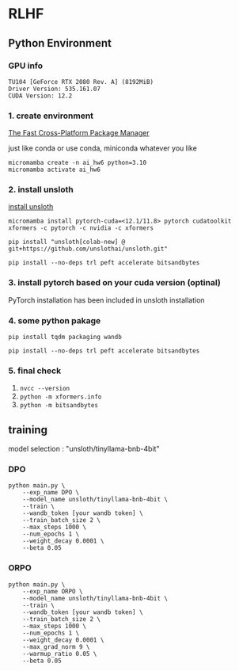 # RLHF

## Python Environment

### GPU info
```
TU104 [GeForce RTX 2080 Rev. A] (8192MiB)
Driver Version: 535.161.07
CUDA Version: 12.2 
```

### 1. create environment

[The Fast Cross-Platform Package Manager](https://github.com/mamba-org/mamba)

just like conda or use conda, miniconda whatever you like

```
micromamba create -n ai_hw6 python=3.10
micromamba activate ai_hw6
```

### 2. install unsloth

[install unsloth](https://github.com/unslothai/unsloth?tab=readme-ov-file#-installation-instructions)

```
micromamba install pytorch-cuda=<12.1/11.8> pytorch cudatoolkit xformers -c pytorch -c nvidia -c xformers

pip install "unsloth[colab-new] @ git+https://github.com/unslothai/unsloth.git"

pip install --no-deps trl peft accelerate bitsandbytes
```

### 3. install pytorch based on your cuda version (optinal)

PyTorch installation has been included in unsloth installation

### 4. some python pakage

```
pip install tqdm packaging wandb
```

```
pip install --no-deps trl peft accelerate bitsandbytes
```

### 5. final check

1. `nvcc --version`  
1. `python -m xformers.info`  
1. `python -m bitsandbytes`

## training

model selection : "unsloth/tinyllama-bnb-4bit"

### DPO

```
python main.py \
    --exp_name DPO \
    --model_name unsloth/tinyllama-bnb-4bit \
    --train \
    --wandb_token [your wandb token] \
    --train_batch_size 2 \
    --max_steps 1000 \
    --num_epochs 1 \
    --weight_decay 0.0001 \
    --beta 0.05
```

### ORPO

```
python main.py \
    --exp_name ORPO \
    --model_name unsloth/tinyllama-bnb-4bit \
    --train \
    --wandb_token [your wandb token] \
    --train_batch_size 2 \
    --max_steps 1000 \
    --num_epochs 1 \
    --weight_decay 0.0001 \
    --max_grad_norm 9 \
    --warmup_ratio 0.05 \
    --beta 0.05
```
